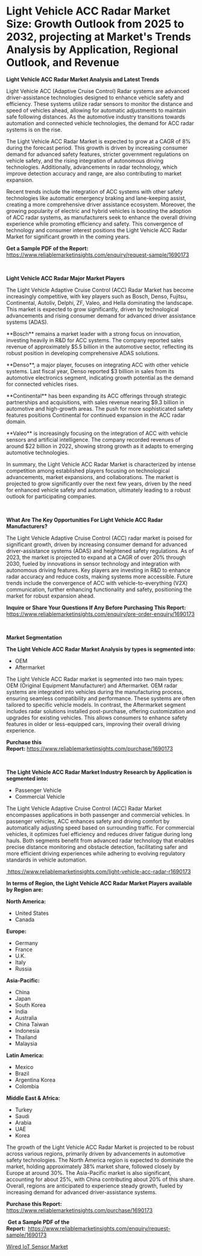 <p><h1>Light Vehicle ACC Radar Market Size: Growth Outlook from 2025 to 2032, projecting at Market's Trends Analysis by Application, Regional Outlook, and Revenue</h1></p><p><strong>Light Vehicle ACC Radar Market Analysis and Latest Trends</strong></p>
<p><p>Light Vehicle ACC (Adaptive Cruise Control) Radar systems are advanced driver-assistance technologies designed to enhance vehicle safety and efficiency. These systems utilize radar sensors to monitor the distance and speed of vehicles ahead, allowing for automatic adjustments to maintain safe following distances. As the automotive industry transitions towards automation and connected vehicle technologies, the demand for ACC radar systems is on the rise.</p><p>The Light Vehicle ACC Radar Market is expected to grow at a CAGR of 8% during the forecast period. This growth is driven by increasing consumer demand for advanced safety features, stricter government regulations on vehicle safety, and the rising integration of autonomous driving technologies. Additionally, advancements in radar technology, which improve detection accuracy and range, are also contributing to market expansion.</p><p>Recent trends include the integration of ACC systems with other safety technologies like automatic emergency braking and lane-keeping assist, creating a more comprehensive driver assistance ecosystem. Moreover, the growing popularity of electric and hybrid vehicles is boosting the adoption of ACC radar systems, as manufacturers seek to enhance the overall driving experience while promoting efficiency and safety. This convergence of technology and consumer interest positions the Light Vehicle ACC Radar Market for significant growth in the coming years.</p></p>
<p><strong>Get a Sample PDF of the Report:&nbsp;</strong> <a href="https://www.reliablemarketinsights.com/enquiry/request-sample/1690173?utm_campaign=1938&utm_medium=2&utm_source=Github&utm_content=ia&utm_term=07012025&utm_id=light-vehicle-acc-radar">https://www.reliablemarketinsights.com/enquiry/request-sample/1690173</a></p>
<p>&nbsp;</p>
<p><strong>Light Vehicle ACC Radar Major Market Players</strong></p>
<p><p>The Light Vehicle Adaptive Cruise Control (ACC) Radar Market has become increasingly competitive, with key players such as Bosch, Denso, Fujitsu, Continental, Autoliv, Delphi, ZF, Valeo, and Hella dominating the landscape. This market is expected to grow significantly, driven by technological advancements and rising consumer demand for advanced driver assistance systems (ADAS).</p><p>**Bosch** remains a market leader with a strong focus on innovation, investing heavily in R&D for ACC systems. The company reported sales revenue of approximately $5.5 billion in the automotive sector, reflecting its robust position in developing comprehensive ADAS solutions. </p><p>**Denso**, a major player, focuses on integrating ACC with other vehicle systems. Last fiscal year, Denso reported $3 billion in sales from its automotive electronics segment, indicating growth potential as the demand for connected vehicles rises.</p><p>**Continental** has been expanding its ACC offerings through strategic partnerships and acquisitions, with sales revenue nearing $9.3 billion in automotive and high-growth areas. The push for more sophisticated safety features positions Continental for continued expansion in the ACC radar domain.</p><p>**Valeo** is increasingly focusing on the integration of ACC with vehicle sensors and artificial intelligence. The company recorded revenues of around $22 billion in 2022, showing strong growth as it adapts to emerging automotive technologies.</p><p>In summary, the Light Vehicle ACC Radar Market is characterized by intense competition among established players focusing on technological advancements, market expansions, and collaborations. The market is projected to grow significantly over the next few years, driven by the need for enhanced vehicle safety and automation, ultimately leading to a robust outlook for participating companies.</p></p>
<p>&nbsp;</p>
<p><strong>What Are The Key Opportunities For Light Vehicle ACC Radar Manufacturers?</strong></p>
<p><p>The Light Vehicle Adaptive Cruise Control (ACC) radar market is poised for significant growth, driven by increasing consumer demand for advanced driver-assistance systems (ADAS) and heightened safety regulations. As of 2023, the market is projected to expand at a CAGR of over 20% through 2030, fueled by innovations in sensor technology and integration with autonomous driving features. Key players are investing in R&D to enhance radar accuracy and reduce costs, making systems more accessible. Future trends include the convergence of ACC with vehicle-to-everything (V2X) communication, further enhancing functionality and safety, positioning the market for robust expansion ahead.</p></p>
<p><strong>Inquire or Share Your Questions If Any Before Purchasing This Report:</strong> <a href="https://www.reliablemarketinsights.com/enquiry/pre-order-enquiry/1690173?utm_campaign=1938&utm_medium=2&utm_source=Github&utm_content=ia&utm_term=07012025&utm_id=light-vehicle-acc-radar">https://www.reliablemarketinsights.com/enquiry/pre-order-enquiry/1690173</a></p>
<p>&nbsp;</p>
<p><strong>Market Segmentation</strong></p>
<p><strong>The Light Vehicle ACC Radar Market Analysis by types is segmented into:</strong></p>
<p><ul><li>OEM</li><li>Aftermarket</li></ul></p>
<p><p>The Light Vehicle ACC Radar market is segmented into two main types: OEM (Original Equipment Manufacturer) and Aftermarket. OEM radar systems are integrated into vehicles during the manufacturing process, ensuring seamless compatibility and performance. These systems are often tailored to specific vehicle models. In contrast, the Aftermarket segment includes radar solutions installed post-purchase, offering customization and upgrades for existing vehicles. This allows consumers to enhance safety features in older or less-equipped cars, improving their overall driving experience.</p></p>
<p><strong>Purchase this Report:&nbsp;</strong><a href="https://www.reliablemarketinsights.com/purchase/1690173?utm_campaign=1938&utm_medium=2&utm_source=Github&utm_content=ia&utm_term=07012025&utm_id=light-vehicle-acc-radar">https://www.reliablemarketinsights.com/purchase/1690173</a></p>
<p>&nbsp;</p>
<p><strong>The Light Vehicle ACC Radar Market Industry Research by Application is segmented into:</strong></p>
<p><ul><li>Passenger Vehicle</li><li>Commercial Vehicle</li></ul></p>
<p><p>The Light Vehicle Adaptive Cruise Control (ACC) Radar Market encompasses applications in both passenger and commercial vehicles. In passenger vehicles, ACC enhances safety and driving comfort by automatically adjusting speed based on surrounding traffic. For commercial vehicles, it optimizes fuel efficiency and reduces driver fatigue during long hauls. Both segments benefit from advanced radar technology that enables precise distance monitoring and obstacle detection, facilitating safer and more efficient driving experiences while adhering to evolving regulatory standards in vehicle automation.</p></p>
<p><a href="https://www.reliablemarketinsights.com/light-vehicle-acc-radar-r1690173?utm_campaign=1938&utm_medium=2&utm_source=Github&utm_content=ia&utm_term=07012025&utm_id=light-vehicle-acc-radar">&nbsp;https://www.reliablemarketinsights.com/light-vehicle-acc-radar-r1690173</a></p>
<p><strong>In terms of Region, the Light Vehicle ACC Radar Market Players available by Region are:</strong></p>
<p>
    <p> <strong> North America: </strong>
        <ul>
            <li>United States</li>
            <li>Canada</li>
        </ul>
        </p> 
    <p> <strong> Europe: </strong>
        <ul>
            <li>Germany</li>
            <li>France</li>
            <li>U.K.</li>
            <li>Italy</li>
            <li>Russia</li>
        </ul>
        </p> 
    <p> <strong> Asia-Pacific: </strong>
        <ul>
            <li>China</li>
            <li>Japan</li>
            <li>South Korea</li>
            <li>India</li>
            <li>Australia</li>
            <li>China Taiwan</li>
            <li>Indonesia</li>
            <li>Thailand</li>
            <li>Malaysia</li>
        </ul>
        </p> 
    <p> <strong> Latin America: </strong>
        <ul>
            <li>Mexico</li>
            <li>Brazil</li>
            <li>Argentina Korea</li>
            <li>Colombia</li>
        </ul>
        </p> 
    <p> <strong> Middle East & Africa: </strong>
        <ul>
            <li>Turkey</li>
            <li>Saudi</li>
            <li>Arabia</li>
            <li>UAE</li>
            <li>Korea</li>
        </ul>
    </p>
    </p>
<p><p>The growth of the Light Vehicle ACC Radar Market is projected to be robust across various regions, primarily driven by advancements in automotive safety technologies. The North America region is expected to dominate the market, holding approximately 38% market share, followed closely by Europe at around 30%. The Asia-Pacific market is also significant, accounting for about 25%, with China contributing about 20% of this share. Overall, regions are anticipated to experience steady growth, fueled by increasing demand for advanced driver-assistance systems.</p></p>
<p><strong>Purchase this Report: </strong><a href="https://www.reliablemarketinsights.com/purchase/1690173?utm_campaign=1938&utm_medium=2&utm_source=Github&utm_content=ia&utm_term=07012025&utm_id=light-vehicle-acc-radar">https://www.reliablemarketinsights.com/purchase/1690173</a></p>
<p>&nbsp;<strong>Get a Sample PDF of the Report:&nbsp;&nbsp;</strong><a href="https://www.reliablemarketinsights.com/enquiry/request-sample/1690173?utm_campaign=1938&utm_medium=2&utm_source=Github&utm_content=ia&utm_term=07012025&utm_id=light-vehicle-acc-radar">https://www.reliablemarketinsights.com/enquiry/request-sample/1690173</a></p>
<p><strong></strong></p>
<p><p><a href="https://github.com/provorikovar/Market-Research-Report-List-6/blob/main/wired-iot-sensor-market.md?utm_campaign=1938&utm_medium=2&utm_source=Github&utm_content=ia&utm_term=07012025&utm_id=light-vehicle-acc-radar">Wired IoT Sensor Market</a></p></p>